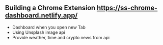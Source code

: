 ## Building a Chrome Extension https://ss-chrome-dashboard.netlify.app/

- Dashboard when you open new Tab
- Using Unsplash image api
- Provide weather, time and crypto news from api
